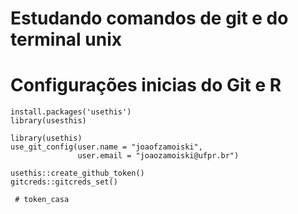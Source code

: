 # Estudando comandos de git e do terminal unix

# Configurações inicias do Git e R

```
install.packages('usethis')
library(usesthis)

library(usethis)
use_git_config(user.name = "joaofzamoiski", 
               user.email = "joaozamoiski@ufpr.br")

usethis::create_github_token()
gitcreds::gitcreds_set()

 # token_casa

```



